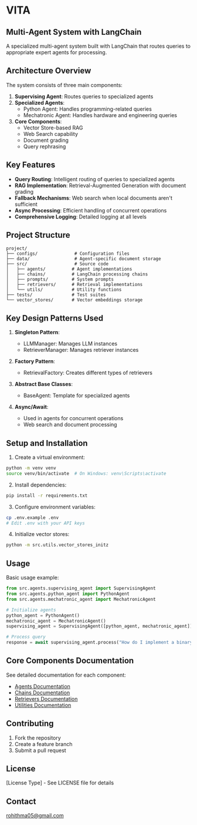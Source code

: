 # VITA

## Multi-Agent System with LangChain

A specialized multi-agent system built with LangChain that routes queries to appropriate expert agents for processing.

## Architecture Overview

The system consists of three main components:
1. **Supervising Agent**: Routes queries to specialized agents
2. **Specialized Agents**: 
   - Python Agent: Handles programming-related queries
   - Mechatronic Agent: Handles hardware and engineering queries
3. **Core Components**:
   - Vector Store-based RAG
   - Web Search capability
   - Document grading
   - Query rephrasing

## Key Features

- **Query Routing**: Intelligent routing of queries to specialized agents
- **RAG Implementation**: Retrieval-Augmented Generation with document grading
- **Fallback Mechanisms**: Web search when local documents aren't sufficient
- **Async Processing**: Efficient handling of concurrent operations
- **Comprehensive Logging**: Detailed logging at all levels

## Project Structure

```
project/
├── configs/              # Configuration files
├── data/                 # Agent-specific document storage
├── src/                  # Source code
│   ├── agents/          # Agent implementations
│   ├── chains/          # LangChain processing chains
│   ├── prompts/         # System prompts
│   ├── retrievers/      # Retrieval implementations
│   └── utils/           # Utility functions
├── tests/               # Test suites
└── vector_stores/       # Vector embeddings storage
```

## Key Design Patterns Used

1. **Singleton Pattern**:
   - LLMManager: Manages LLM instances
   - RetrieverManager: Manages retriever instances

2. **Factory Pattern**:
   - RetrievalFactory: Creates different types of retrievers

3. **Abstract Base Classes**:
   - BaseAgent: Template for specialized agents

4. **Async/Await**:
   - Used in agents for concurrent operations
   - Web search and document processing

## Setup and Installation

1. Create a virtual environment:
```bash
python -m venv venv
source venv/bin/activate  # On Windows: venv\Scripts\activate
```

2. Install dependencies:
```bash
pip install -r requirements.txt
```

3. Configure environment variables:
```bash
cp .env.example .env
# Edit .env with your API keys
```

4. Initialize vector stores:
```bash
python -m src.utils.vector_stores_initz
```

## Usage

Basic usage example:
```python
from src.agents.supervising_agent import SupervisingAgent
from src.agents.python_agent import PythonAgent
from src.agents.mechatronic_agent import MechatronicAgent

# Initialize agents
python_agent = PythonAgent()
mechatronic_agent = MechatronicAgent()
supervising_agent = SupervisingAgent([python_agent, mechatronic_agent])

# Process query
response = await supervising_agent.process("How do I implement a binary search tree?")
```

## Core Components Documentation

See detailed documentation for each component:
- [Agents Documentation](docs/agents.md)
- [Chains Documentation](docs/chains.md)
- [Retrievers Documentation](docs/retrievers.md)
- [Utilities Documentation](docs/utils.md)

## Contributing

1. Fork the repository
2. Create a feature branch
3. Submit a pull request

## License

[License Type] - See LICENSE file for details

## Contact

rohithma05@gmail.com